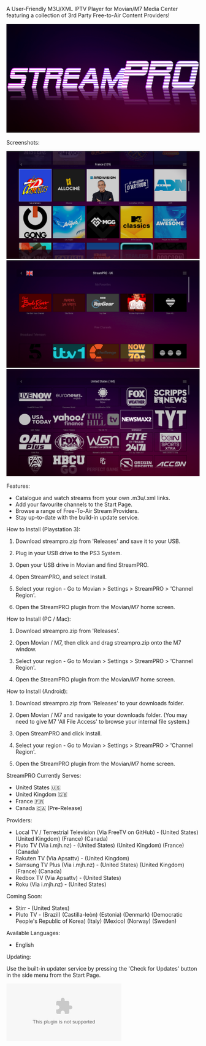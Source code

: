 A User-Friendly M3U/XML IPTV Player for Movian/M7 Media Center featuring a collection of 3rd Party Free-to-Air Content Providers!


![StreamPRO Logo](/logo.png)

Screenshots:

![StreamPRO Logo](/Screenshots/1.png)
![StreamPRO Logo](/Screenshots/2.png)
![StreamPRO Logo](/Screenshots/3.png)

Features:
* Catalogue and watch streams from your own .m3u/.xml links.
* Add your favourite channels to the Start Page.
* Browse a range of Free-To-Air Stream Providers.
* Stay up-to-date with the build-in update service.

How to Install (Playstation 3):
1) Download streampro.zip from 'Releases' and save it to your USB.

2) Plug in your USB drive to the PS3 System.

3) Open your USB drive in Movian and find StreamPRO.

4) Open StreamPRO, and select Install.

5) Select your region - Go to Movian > Settings > StreamPRO > 'Channel Region'.

6) Open the StreamPRO plugin from the Movian/M7 home screen.

How to Install (PC / Mac):
1) Download streampro.zip from 'Releases'.

2) Open Movian / M7, then click and drag streampro.zip onto the M7 window.

5) Select your region - Go to Movian > Settings > StreamPRO > 'Channel Region'.

6) Open the StreamPRO plugin from the Movian/M7 home screen.

How to Install (Android):
1) Download streampro.zip from 'Releases' to your downloads folder.

2) Open Movian / M7 and navigate to your downloads folder.
(You may need to give M7 'All File Access' to browse your internal file system.)

3) Open StreamPRO and click Install.

4) Select your region - Go to Movian > Settings > StreamPRO > 'Channel Region'.

5) Open the StreamPRO plugin from the Movian/M7 home screen.

StreamPRO Currently Serves:
* United States 🇺🇸
* United Kingdom 🇬🇧
* France 🇫🇷
* Canada 🇨🇦 (Pre-Release)

Providers:
* Local TV / Terrestrial Television (Via FreeTV on GitHub) -
(United States)
(United Kingdom)
(France)
(Canada)
* Pluto TV (Via i.mjh.nz) -
(United States)
(United Kingdom)
(France)
(Canada)
* Rakuten TV (Via Apsattv) -
(United Kingdom)
* Samsung TV Plus (Via i.mjh.nz) -
(United States)
(United Kingdom)
(France)
(Canada)
* Redbox TV (Via Apsattv) -
(United States)
* Roku (Via i.mjh.nz) -
(United States)

Coming Soon:
* Stirr -
(United States)
* Pluto TV -
(Brazil)
(Castilla-leòn)
(Estonia)
(Denmark)
(Democratic People's Republic of Korea)
(Italy)
(Mexico)
(Norway)
(Sweden)

Available Languages:
* English

Updating:

Use the built-in updater service by pressing the 'Check for Updates' button in the side menu from the Start Page. 

 ![Pre-Release Version - May Contain Bugs](/unstable.zip?raw=true)
